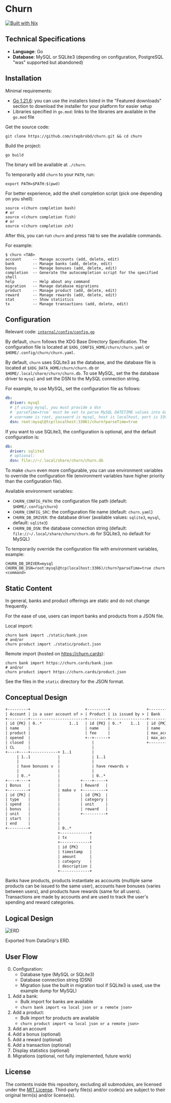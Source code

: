 # Churn

[![Built with Nix](https://builtwithnix.org/badge.svg)](https://builtwithnix.org)

## Technical Specifications

- **Language**: Go
- **Database**: MySQL or SQLite3 (depending on configuration, PostgreSQL "was" supported but abandoned)

## Installation

Minimal requirements:

- [Go 1.21.6](https://go.dev/dl): you can use the installers listed in the "Featured downloads" section to download the installer for your platform for easier setup
- Libraries specified in `go.mod`: links to the libraries are available in the `go.mod` file

Get the source code:

```shell
git clone https://github.com/stepbrobd/churn.git && cd churn
```

Build the project:

```shell
go build
```

The binary will be available at `./churn`.

To temporarily add `churn` to your `PATH`, run:

```shell
export PATH=$PATH:$(pwd)
```

For better experience, add the shell completion script (pick one depending on you shell):

```shell
source <(churn completion bash)
# or
source <(churn completion fish)
# or
source <(churn completion zsh)
```

After this, you can run `churn` and press `TAB` to see the available commands.

For example:

```shell
$ churn <TAB>
account     -- Manage accounts (add, delete, edit)
bank        -- Manage banks (add, delete, edit)
bonus       -- Manage bonuses (add, delete, edit)
completion  -- Generate the autocompletion script for the specified shell
help        -- Help about any command
migration   -- Manage database migrations
product     -- Manage product (add, delete, edit)
reward      -- Manage rewards (add, delete, edit)
stat        -- Show statistics
tx          -- Manage transactions (add, delete, edit)
```

## Configuration

Relevant code: [`internal/config/config.go`](internal/config/config.go)

By default, `churn` follows the XDG Base Directory Specification.
The configuration file is located at `$XDG_CONFIG_HOME/churn/churn.yaml` or `$HOME/.config/churn/churn.yaml`.

By default, `churn` uses SQLite3 as the database, and the database file is located at `$XDG_DATA_HOME/churn/churn.db` or `$HOME/.local/share/churn/churn.db`.
To use MySQL, set the the database driver to `mysql` and set the DSN to the MySQL connection string.

For example, to use MySQL, set the configuration file as follows:

```yaml
db:
  driver: mysql
  # if using mysql, you must provide a dsn
  # `parseTime=true` must be set to parse MySQL DATETIME values into Go time.Time
  # username is root, password is mysql, host is localhost, port is 3306, database is churn
  dsn: root:mysql@tcp(localhost:3306)/churn?parseTime=true
```

If you want to use SQLite3, the configuration is optional, and the default configuration is:

```yaml
db:
  driver: sqlite3
  # optional:
  dsn: file://~/.local/share/churn/churn.db
```

To make `churn` even more configurable, you can use environment variables to override the configuration file (environment variables have higher priority than the configuration file).

Available environment variables:

- `CHURN_CONFIG_PATH`: the configuration file path (default: `$HOME/.config/churn`)
- `CHURN_CONFIG_SRC`: the configuration file name (default: `churn.yaml`)
- `CHURN_DB_DRIVER`: the database driver (available values: `sqlite3`, `mysql`, default: `sqlite3`)
- `CHURN_DB_DSN`: the database connection string (default: `file://~/.local/share/churn/churn.db` for SQLite3, no default for MySQL)

To temporarily override the configuration file with environment variables, example:

```shell
CHURN_DB_DRIVER=mysql CHURN_DB_DSN=root:mysql@tcp(localhost:3306)/churn?parseTime=true churn <command>
```

## Static Content

In general, banks and product offerings are static and do not change frequently.

For the ease of use, users can import banks and products from a JSON file.

Local import:

```shell
churn bank import ./static/bank.json
# and/or
churn product import ./static/product.json
```

Remote import (hosted on <https://churn.cards>):

```shell
churn bank import https://churn.cards/bank.json
# and/or
churn product import https://churn.cards/product.json
```

See the files in the `static` directory for the JSON format.

## Conceptual Design

```txt
+---------+                        +---------+                +--------------------+
| Account | is a user account of > | Product | is issued by > | Bank               |
+---------+------------------------+---------+----------------+--------------------+
| id {PK} | 0..*            1..1   | id {PK} | 0..*    1..1   | id {PK}            |
| name    |                        | name    |                | name               |
| product |                        | fee     |                | max_acconut        |
| opened  |                        +--+------+                | max_acconut_period |
| closed  |                           |                       +--------------------+
| CL      |                           |
+----+----+------------+ 1..1         |
     | 1..1            |              | 1..1
     |                 |              |
     | have bonuses v  |              | have rewards v
     |                 |              |
     | 0..*            |              | 0..*
+----+----+            |         +----+-----+
| Bonus   |            |         | Reward   |
+---------+            | make v  +----------+
| id {PK} |            |         | id {PK}  |
| type    |            |         | category |
| spend   |            |         | unit     |
| bonus   |            |         | reward   |
| unit    |            |         +----------+
| start   |            |
| end     |            |
+---------+            | 0..*
                       +-------------+
                       | tx          |
                       +-------------+
                       | id {PK}     |
                       | timestamp   |
                       | amount      |
                       | category    |
                       | description |
                       +-------------+
```

Banks have products, products instantiate as accounts (multiple same products can be issued to the same user),
accounts have bonuses (varies between users), and products have rewards (same for all users).
Transactions are made by accounts and are used to track the user's spending and reward categories.

## Logical Design

![ERD](examples/churn.png)

Exported from DataGrip's ERD.

## User Flow

0. Configuration:
    - Database type (MySQL or SQLite3)
    - Database connection string (DSN)
    - Migration (use the built in migration tool if SQLite3 is used, use the example dump for MySQL)
1. Add a bank:
   - Bulk import for banks are available
   - `churn bank import <a local json or a remote json>`
2. Add a product:
   - Bulk import for products are available
   - `churn product import <a local json or a remote json>`
3. Add an account
4. Add a bonus (optional)
5. Add a reward (optional)
6. Add a transaction (optional)
7. Display statistics (optional)
8. Migrations (optional, not fully implemented, future work)

## License

The contents inside this repository, excluding all submodules, are licensed under the [MIT License](license.txt).
Third-party file(s) and/or code(s) are subject to their original term(s) and/or license(s).
